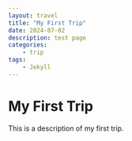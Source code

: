 ```yaml
---
layout: travel
title: "My First Trip"
date: 2024-07-02 
description: test page
categories: 
    - trip
tags:
    - Jekyll
---
```


# My First Trip

This is a description of my first trip.

